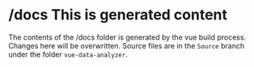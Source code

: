 # /docs This is generated content

The contents of the /docs folder is generated by the vue build process.  Changes here will be overwritten.  Source files are in the `Source` branch under the folder `vue-data-analyzer`.
